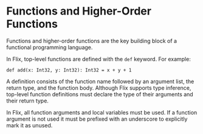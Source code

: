 # Functions and Higher-Order Functions

Functions and higher-order functions are the key
building block of a functional programming language.

In Flix, top-level functions are defined with the
`def` keyword.
For example:

```flix
def add(x: Int32, y: Int32): Int32 = x + y + 1
```

A definition consists of the function name followed
by an argument list, the return type, and the
function body. Although Flix supports type
inference, top-level function definitions must
declare the type of their arguments and their return
type.

In Flix, all function arguments and local variables
must be used. If a function argument is not used
it must be prefixed with an underscore to explicitly
mark it as unused.

